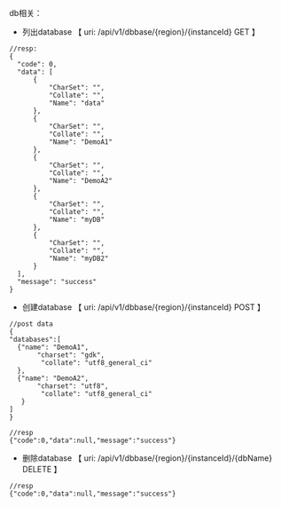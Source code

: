 db相关：
  - 列出database 【 uri: /api/v1/dbbase/{region}/{instanceId}  GET 】
  ```shell
  //resp:
  {
    "code": 0,
    "data": [
        {
            "CharSet": "",
            "Collate": "",
            "Name": "data"
        },
        {
            "CharSet": "",
            "Collate": "",
            "Name": "DemoA1"
        },
        {
            "CharSet": "",
            "Collate": "",
            "Name": "DemoA2"
        },
        {
            "CharSet": "",
            "Collate": "",
            "Name": "myDB"
        },
        {
            "CharSet": "",
            "Collate": "",
            "Name": "myDB2"
        }
    ],
    "message": "success"
}
  ```
  - 创建database 【 uri: /api/v1/dbbase/{region}/{instanceId}  POST 】
  ```shell
  //post data
  {
"databases":[                 
    {"name": "DemoA1",         
         "charset": "gdk",        
          "collate": "utf8_general_ci"
    },
    {"name": "DemoA2",         
         "charset": "utf8",       
          "collate": "utf8_general_ci"
     } 
  ]
}
  ```
  ```shell
  //resp
  {"code":0,"data":null,"message":"success"}
  ```
  
  - 删除database 【 uri: /api/v1/dbbase/{region}/{instanceId}/{dbName}  DELETE 】
  ```shell
  //resp
  {"code":0,"data":null,"message":"success"}
  ```
